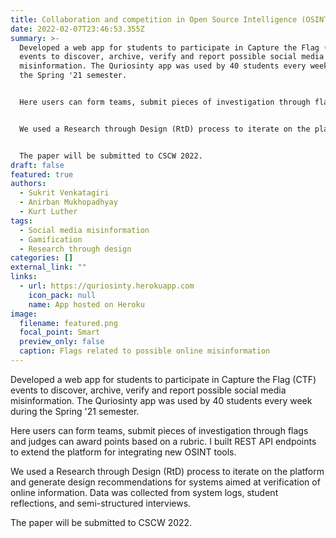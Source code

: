 ```yaml
---
title: Collaboration and competition in Open Source Intelligence (OSINT) analysis
date: 2022-02-07T23:46:53.355Z
summary: >-
  Developed a web app for students to participate in Capture the Flag (CTF)
  events to discover, archive, verify and report possible social media
  misinformation. The Quriosinty app was used by 40 students every week during
  the Spring '21 semester.


  Here users can form teams, submit pieces of investigation through flags and judges can award points based on a rubric. I built REST API endpoints to extend the platform for integrating new OSINT tools. 


  We used a Research through Design (RtD) process to iterate on the platform and generate design recommendations for systems aimed at verification of online information. Data was collected from system logs, student reflections, and semi-structured interviews.


  The paper will be submitted to CSCW 2022.
draft: false
featured: true
authors:
  - Sukrit Venkatagiri
  - Anirban Mukhopadhyay
  - Kurt Luther
tags:
  - Social media misinformation
  - Gamification
  - Research through design
categories: []
external_link: ""
links:
  - url: https://quriosinty.herokuapp.com
    icon_pack: null
    name: App hosted on Heroku
image:
  filename: featured.png
  focal_point: Smart
  preview_only: false
  caption: Flags related to possible online misinformation
---
```

Developed a web app for students to participate in Capture the Flag (CTF) events to discover, archive, verify and report possible social media misinformation. The Quriosinty app was used by 40 students every week during the Spring '21 semester.

Here users can form teams, submit pieces of investigation through flags and judges can award points based on a rubric. I built REST API endpoints to extend the platform for integrating new OSINT tools. 

We used a Research through Design (RtD) process to iterate on the platform and generate design recommendations for systems aimed at verification of online information. Data was collected from system logs, student reflections, and semi-structured interviews.

The paper will be submitted to CSCW 2022.